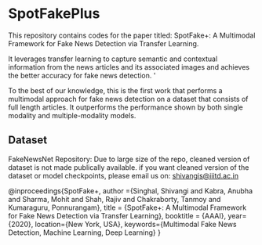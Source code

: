 # SpotFakePlus
This repository contains codes for the paper titled: SpotFake+: A Multimodal Framework for Fake News Detection via Transfer Learning.

It leverages transfer learning to capture semantic and contextual information from the news articles and its associated images and achieves the better accuracy for
fake news detection. '

To the best of our knowledge, this is the first work that performs a multimodal approach for fake news detection on a dataset that consists of full length articles. It
outperforms the performance shown by both single modality and multiple-modality models.
 


## Dataset
FakeNewsNet Repository: Due to large size of the repo, cleaned version of dataset is not made publically available.
if you want cleaned version of the dataset or model checkpoints, please email us on: shivangis@iiitd.ac.in


@inproceedings{SpotFake+,
  author ={Singhal, Shivangi and Kabra, Anubha and Sharma, Mohit and Shah, Rajiv and Chakraborty, Tanmoy and Kumaraguru, Ponnurangam},
  title = {SpotFake+: A Multimodal Framework for Fake News Detection via Transfer Learning},
  booktitle = {AAAI},
 year={2020},
 location={New York, USA},
 keywords={Multimodal Fake News Detection, Machine Learning, Deep Learning}
 }
